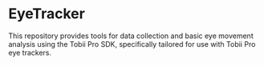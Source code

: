 # EyeTracker
This repository provides tools for data collection and basic eye movement analysis using the Tobii Pro SDK, specifically tailored for use with Tobii Pro eye trackers.
